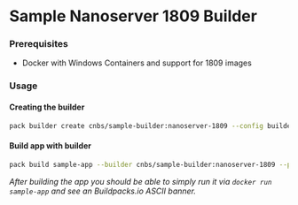 # Sample Nanoserver 1809 Builder

### Prerequisites
* Docker with Windows Containers and support for 1809 images

### Usage

#### Creating the builder

```bash
pack builder create cnbs/sample-builder:nanoserver-1809 --config builder.toml 
```

#### Build app with builder

```bash
pack build sample-app --builder cnbs/sample-builder:nanoserver-1809 --path ../../apps/batch-script/ --trust-builder
```

_After building the app you should be able to simply run it via `docker run sample-app`
and see an Buildpacks.io ASCII banner._
